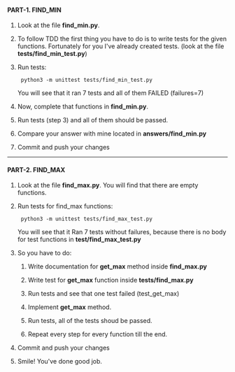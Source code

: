 #### PART-1. FIND_MIN 

1. Look at the file **find_min.py**. 

2. To follow TDD the first thing you have to do is to write tests for the given functions.
Fortunately for you I've already created tests. (look at the file **tests/find_min_test.py**)

3. Run tests:
   
        python3 -m unittest tests/find_min_test.py
        
    You will see that it ran 7 tests and all of them FAILED (failures=7)

4. Now, complete that functions in **find_min.py**.

5. Run tests (step 3) and all of them should be passed.

6. Compare your answer with mine located in **answers/find_min.py**

7. Commit and push your changes

___

#### PART-2. FIND_MAX

1. Look at the file **find_max.py**. You will find that there are empty functions.

2. Run tests for find_max functions:
        
        python3 -m unittest tests/find_max_test.py
   
   You will see that it Ran 7 tests without failures, because there is no body for
   test functions in **test/find_max_test.py**   

3. So you have to do:
    
    1. Write documentation for **get_max** method inside **find_max.py**
    
    2. Write test for **get_max** function inside **tests/find_max.py**
    
    3. Run tests and see that one test failed (test_get_max)
    
    4. Implement **get_max** method.
    
    5. Run tests, all of the tests shoud be passed.
    
    6. Repeat every step for every function till the end.

4. Commit and push your changes

5. Smile! You've done good job.
